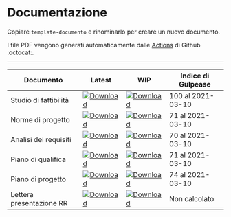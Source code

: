 # Documentazione

Copiare `template-documento` e rinominarlo per creare un nuovo documento.

I file PDF vengono generati automaticamente dalle [Actions](https://github.com/CodeOfDutyJS/documentazione/actions) di Github :octocat:.

----

|Documento| Latest | WIP | Indice di Gulpease |
|-|-|-|-|
|Studio di fattibilità|[![Download](https://img.shields.io/badge/⏬%20RR-Studio%20di%20fattibilità-green)](https://github.com/CodeOfDutyJS/documentazione/releases/download/revisione-requisiti/studio-di-fattibilita.pdf)|[![Download](https://img.shields.io/badge/⏬%20WIP-Studio%20di%20fattibilità-orange)](https://github.com/CodeOfDutyJS/documentazione/releases/download/wip%2Fstudio-di-fattibilita/studio-di-fattibilita.pdf)| <!-- GULP_studio-di-fattibilita -->100 al 2021-03-10<!-- end --> |
|Norme di progetto|[![Download](https://img.shields.io/badge/⏬%20RR-Norme%20di%20progetto-green)](https://github.com/CodeOfDutyJS/documentazione/releases/download/revisione-requisiti/norme-di-progetto.pdf)|[![Download](https://img.shields.io/badge/⏬%20WIP-Norme%20di%20progetto-orange)](https://github.com/CodeOfDutyJS/documentazione/releases/download/wip%2Fnorme-di-progetto/norme-di-progetto.pdf)| <!-- GULP_norme-di-progetto -->71 al 2021-03-10<!-- end --> |
|Analisi dei requisiti|[![Download](https://img.shields.io/badge/⏬%20RR-Analisi%20dei%20requisiti-green)](https://github.com/CodeOfDutyJS/documentazione/releases/download/revisione-requisiti/analisi-dei-requisiti.pdf)|[![Download](https://img.shields.io/badge/⏬%20WIP-Analisi%20dei%20requisiti-orange)](https://github.com/CodeOfDutyJS/documentazione/releases/download/wip%2Fanalisi-dei-requisiti/analisi-dei-requisiti.pdf)| <!-- GULP_analisi-dei-requisiti -->70 al 2021-03-10<!-- end --> |
|Piano di qualifica|[![Download](https://img.shields.io/badge/⏬%20RR-Piano%20di%20qualifica-green)](https://github.com/CodeOfDutyJS/documentazione/releases/download/revisione-requisiti/piano-di-qualifica.pdf)|[![Download](https://img.shields.io/badge/⏬%20WIP-Piano%20di%20qualifica-orange)](https://github.com/CodeOfDutyJS/documentazione/releases/download/wip%2Fpiano-di-qualifica/piano-di-qualifica.pdf)| <!-- GULP_piano-di-qualifica -->71 al 2021-03-10<!-- end --> |
|Piano di progetto|[![Download](https://img.shields.io/badge/⏬%20RR-Piano%20di%20progetto-green)](https://github.com/CodeOfDutyJS/documentazione/releases/download/revisione-requisiti/piano-di-progetto.pdf)|[![Download](https://img.shields.io/badge/⏬%20WIP-Piano%20di%20progetto-orange)](https://github.com/CodeOfDutyJS/documentazione/releases/download/wip%2Fpiano-di-progetto/piano-di-progetto.pdf)| <!-- GULP_piano-di-progetto -->74 al 2021-03-10<!-- end --> |
|Lettera presentazione RR|[![Download](https://img.shields.io/badge/⏬%20RR-lettera%20presentazione-green)]()|[![Download](https://img.shields.io/badge/⏬%20WIP-lettera%20presentazione-orange)](https://github.com/CodeOfDutyJS/documentazione/releases/download/lettera-RR/lettera-presentazione-RR.pdf)| Non calcolato |
